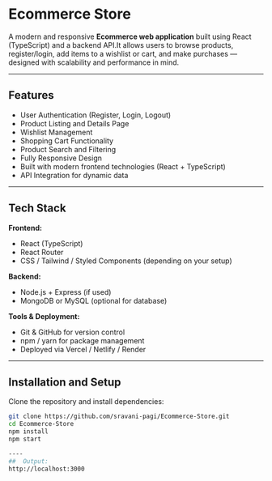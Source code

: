 
#  Ecommerce Store

A modern and responsive **Ecommerce web application** built using React (TypeScript) and a backend API.It allows users to browse products, register/login, add items to a wishlist or cart, and make purchases — designed with scalability and performance in mind.

---

##  Features

-  User Authentication (Register, Login, Logout)
-  Product Listing and Details Page
-  Wishlist Management
-  Shopping Cart Functionality
-  Product Search and Filtering
-  Fully Responsive Design
-  Built with modern frontend technologies (React + TypeScript)
-  API Integration for dynamic data

---

##  Tech Stack

**Frontend:**
- React (TypeScript)
- React Router
- CSS / Tailwind / Styled Components (depending on your setup)

**Backend:**
- Node.js + Express (if used)
- MongoDB or MySQL (optional for database)

**Tools & Deployment:**
- Git & GitHub for version control
- npm / yarn for package management
- Deployed via Vercel / Netlify / Render

---

##  Installation and Setup

Clone the repository and install dependencies:

```bash
git clone https://github.com/sravani-pagi/Ecommerce-Store.git
cd Ecommerce-Store
npm install
npm start

----
##  Output:
http://localhost:3000



